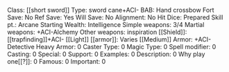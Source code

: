 Class: [[short sword]]
Type:  sword cane+ACI-
BAB: Hand crossbow
Fort Save: No
Ref Save: Yes
Will Save: No
Alignment: No
Hit Dice: Prepared
Skill pt.: Arcane
Starting Wealth: Intelligence
Simple weapons: 3/4
Martial weapons: +ACI-Alchemy
Other weapons:  inspiration
[[Shield]]:  [[trapfinding]]+ACI-
[[Light]] [[armor]]: Varies
[[Medium]] Armor: +ACI-Detective
Heavy Armor: 0
Caster Type: 0
Magic Type: 0
Spell modifier: 0
Casting: 0
Special: 0
Support: 0
Examples: 0
Description: 0
Why play one[[?]]: 0
Famous: 0
Important: 0
